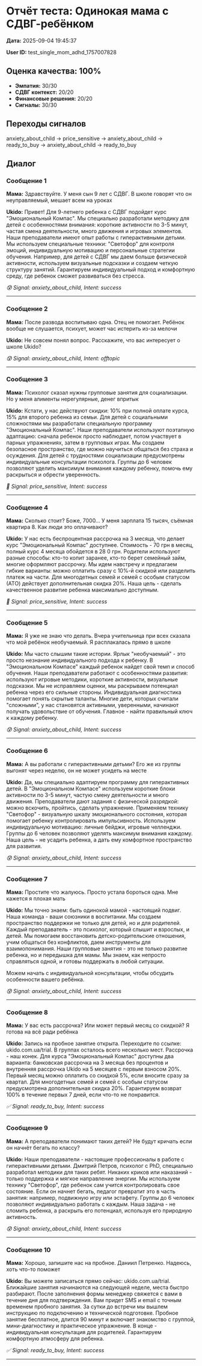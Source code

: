 # Отчёт теста: Одинокая мама с СДВГ-ребёнком

**Дата:** 2025-09-04 19:45:37

**User ID:** test_single_mom_adhd_1757007828

## Оценка качества: 100%

- **Эмпатия:** 30/30
- **СДВГ контекст:** 20/20
- **Финансовые решения:** 20/20
- **Сигналы:** 30/30

## Переходы сигналов

anxiety_about_child → price_sensitive → anxiety_about_child → ready_to_buy → anxiety_about_child → ready_to_buy

## Диалог

### Сообщение 1

**Мама:** Здравствуйте. У меня сын 9 лет с СДВГ. В школе говорят что он неуправляемый, мешает всем на уроках

**Ukido:** Привет! Для 9-летнего ребенка с СДВГ подойдет курс "Эмоциональный Компас". Мы специально разработали методику для детей с особенностями внимания: короткие активности по 3-5 минут, частая смена деятельности, много движения и игровых элементов. Наши преподаватели имеют опыт работы с гиперактивными детьми. Мы используем специальные техники: "Светофор" для контроля эмоций, индивидуальную мотивацию и персональные стратегии обучения. Например, для детей с СДВГ мы даем больше физической активности, используем визуальные подсказки и создаем четкую структуру занятий. Гарантируем индивидуальный подход и комфортную среду, где ребенок сможет развиваться без стресса.

*😰 Signal: anxiety_about_child, Intent: success*

---

### Сообщение 2

**Мама:** После развода воспитываю одна. Отец не помогает. Ребёнок вообще не слушается, психует, может час истерить из-за мелочи

**Ukido:** Не совсем понял вопрос. Расскажите, что вас интересует о школе Ukido?

*😰 Signal: anxiety_about_child, Intent: offtopic*

---

### Сообщение 3

**Мама:** Психолог сказал нужны групповые занятия для социализации. Но у меня алименты нерегулярные, денег впритык

**Ukido:** Кстати, у нас действуют скидки: 10% при полной оплате курса, 15% для второго ребенка из семьи. Для детей с социальными сложностями мы разработали специальную программу "Эмоциональный Компас". Наши преподаватели используют поэтапную адаптацию: сначала ребенок просто наблюдает, потом участвует в парных упражнениях, затем в групповых играх. Мы создаем безопасное пространство, где можно научиться общаться без страха и осуждения. Для детей с трудностями социализации предусмотрены индивидуальные консультации психолога. Группы до 6 человек позволяют уделить максимум внимания каждому ребенку, помочь ему раскрыться и обрести уверенность.

*💸 Signal: price_sensitive, Intent: success*

---

### Сообщение 4

**Мама:** Сколько стоит? Боже, 7000... У меня зарплата 15 тысяч, съёмная квартира 8. Как люди это оплачивают?

**Ukido:** У нас есть беспроцентная рассрочка на 3 месяца, что делает курс "Эмоциональный Компас" доступнее. Стоимость - 70 грн в месяц, полный курс 4 месяца обойдется в 28 0 грн. Родители используют разные способы: кто-то копит заранее, кто-то берет семейный займ, многие оформляют рассрочку. Мы идем навстречу и предлагаем гибкие варианты: можно оплатить сразу с 10%-й скидкой или разделить платеж на части. Для многодетных семей и семей с особым статусом (АТО) действует дополнительная скидка 20%. Наша цель - сделать качественное развитие ребенка максимально доступным.

*💸 Signal: price_sensitive, Intent: success*

---

### Сообщение 5

**Мама:** Я уже не знаю что делать. Вчера учительница при всех сказала что мой ребёнок необучаемый. Я расплакалась прямо в школе

**Ukido:** Мы часто слышим такие истории. Ярлык "необучаемый" - это просто незнание индивидуального подхода к ребенку. В "Эмоциональном Компасе" каждый ребенок найдет свой темп и способ обучения. Наши преподаватели работают с особенностями развития: используют игровые методики, короткие активности, визуальные подсказки. Мы не исправляем оценки, мы раскрываем потенциал ребенка через его сильные стороны. Индивидуальная диагностика помогает понять скрытые таланты. Многие дети, которых считали "сложными", у нас становятся активными, уверенными, начинают получать удовольствие от обучения. Главное - найти правильный ключ к каждому ребенку.

*😰 Signal: anxiety_about_child, Intent: success*

---

### Сообщение 6

**Мама:** А вы работали с гиперактивными детьми? Его же из группы выгонят через неделю, он не может усидеть на месте

**Ukido:** Да, мы специально адаптируем программу для гиперактивных детей. В "Эмоциональном Компасе" используем короткие блоки активности по 3-5 минут, частую смену деятельности и много движения. Преподаватели дают задания с физической разрядкой: можно вскочить, пройтись, сделать упражнение. Применяем технику "Светофор" - визуальную шкалу эмоционального состояния, которая помогает ребенку контролировать импульсивность. Используем индивидуальную мотивацию: личные бейджи, игровые челленджи. Группы до 6 человек позволяют уделять максимум внимания каждому. Наша цель - не усадить ребенка, а дать ему комфортное пространство для развития.

*😰 Signal: anxiety_about_child, Intent: success*

---

### Сообщение 7

**Мама:** Простите что жалуюсь. Просто устала бороться одна. Мне кажется я плохая мать

**Ukido:** Мы точно знаем: быть одинокой мамой - настоящий подвиг. Наша команда - ваши союзники в воспитании. Мы создаем пространство поддержки не только для детей, но и для родителей. Каждый преподаватель - это психолог, который слышит и взрослых, и детей. Мы помогаем восстановить детско-родительские отношения, учим общаться без конфликтов, даем инструменты для взаимопонимания. Наши групповые занятия - это не только развитие ребенка, но и передышка для мамы. Мы знаем, как непросто справляться одной, и готовы поддержать в любой ситуации.

Можем начать с индивидуальной консультации, чтобы обсудить особенности вашего ребёнка.

*😰 Signal: anxiety_about_child, Intent: success*

---

### Сообщение 8

**Мама:** У вас есть рассрочка? Или может первый месяц со скидкой? Я готова на всё ради ребёнка

**Ukido:** Запись на пробное занятие открыта. Переходите по ссылке: ukido.com.ua/trial. В группах осталось всего несколько мест. Рассрочка - наш конек. Для курса "Эмоциональный Компас" доступны два варианта: банковская рассрочка на 3 месяца без процентов и внутренняя рассрочка Ukido на 5 месяцев с первым взносом 20%. Первый месяц можно оплатить со скидкой 5%, если вносите сразу за квартал. Для многодетных семей и семей с особым статусом предусмотрена дополнительная скидка 20%. Гарантируем возврат 100% в течение первых 7 дней, если что-то не понравится.

*✅ Signal: ready_to_buy, Intent: success*

---

### Сообщение 9

**Мама:** А преподаватели понимают таких детей? Не будут кричать если он начнёт бегать по классу?

**Ukido:** Наши преподаватели - настоящие профессионалы в работе с гиперактивными детьми. Дмитрий Петров, психолог с PhD, специально разработал методики для таких ребят. Никаких криков или наказаний - только поддержка и мягкое направление энергии. Мы используем технику "Светофор", где ребенок сам учится контролировать свое состояние. Если он начнет бегать, педагог превратит это в часть занятия: например, подвижную игру или эстафету. Группы до 6 человек позволяют индивидуально работать с каждым. Наша задача - не сломить ребенка, а раскрыть его потенциал, используя его природную активность.

*😰 Signal: anxiety_about_child, Intent: success*

---

### Сообщение 10

**Мама:** Хорошо, запишите нас на пробное. Даниил Петренко. Надеюсь, хоть что-то поможет

**Ukido:** Вы можете записаться прямо сейчас: ukido.com.ua/trial. Ближайшие занятия начинаются на следующей неделе, места быстро разбирают. После заполнения формы менеджер свяжется с вами в течение дня для подтверждения. Вам придет SMS и email с точным временем пробного занятия. За сутки до встречи мы вышлем инструкцию по подключению и технической подготовке. Пробное занятие бесплатное, длится 90 минут и включает знакомство с группой, мини-диагностику и практическое упражнение. В конце - индивидуальная консультация для родителей. Гарантируем комфортную атмосферу для ребенка.

*✅ Signal: ready_to_buy, Intent: success*

---

